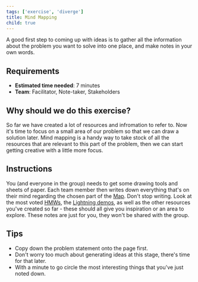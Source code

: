 ```yaml
---
tags: ['exercise', 'diverge']
title: Mind Mapping
child: true
---
```


A good first step to coming up with ideas is to gather all the information
about the problem you want to solve into one place, and make notes in your own
words.

## Requirements

- **Estimated time needed**: 7 minutes
- **Team**: Facilitator, Note-taker, Stakeholders

## Why should we do this exercise?

So far we have created a lot of resources and infromation to refer to. Now it's
time to focus on a small area of our problem so that we can draw a solution
later. Mind mapping is a handy way to take stock of all the resources that are
relevant to this part of the problem, then we can start getting creative with a
little more focus.

## Instructions

You (and everyone in the group) needs to get some drawing tools and sheets of
paper. Each team member then writes down everything that's on their mind
regarding the chosen part of the [Map](/exercises/make-a-map). Don't stop
writing. Look at the most voted [HMWs](/exercises/hmw), the [Lightning demos](/exercises/lightning-demos),
as well as the other resources you've created so far - these should all give
you inspiration or an area to explore. These notes are just for you, they won't
be shared with the group.

## Tips

- Copy down the problem statement onto the page first.
- Don't worry too much about generating ideas at this stage, there's time for that later.
- With a minute to go circle the most interesting things that you've just noted down.
